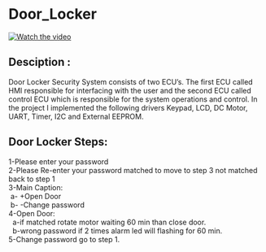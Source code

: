 # Door_Locker


[![Watch the video](https://i.imgur.com/y5taztC.png)](https://www.youtube.com/watch?v=jElXmJj1bMY&feature=youtu.be)


<h2>Desciption : </h2>
<p>Door Locker Security System consists of two ECU’s. The first ECU called HMI responsible for interfacing with the user and the second ECU called control ECU which is responsible for the system operations and control. In the project I implemented the following drivers Keypad, LCD, DC Motor, UART, Timer, I2C and External EEPROM.
</p>  
  
<h2>Door Locker Steps:</h2>
1-Please enter your password <br/>
2-Please Re-enter your password matched to move to step 3 not matched back to step 1<br/>
3-Main Caption: <br/>
  &nbsp;a- +Open Door<br/>
 &nbsp;b- -Change password <br/>
4-Open Door:<br/>
 &nbsp; a-if matched rotate motor waiting 60 min than close door.<br/>
&nbsp;  b-wrong password if 2 times alarm led will flashing for 60 min.<br/>
5-Change password go to step 1.
  
